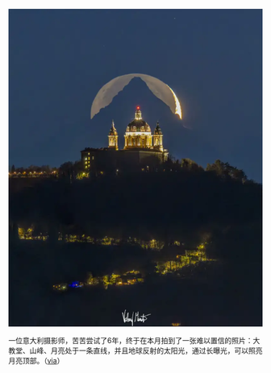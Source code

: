 ![](../../static/images/2024-01-02-15-43-07.png)

一位意大利摄影师，苦苦尝试了6年，终于在本月拍到了一张难以置信的照片：大教堂、山峰、月亮处于一条直线，并且地球反射的太阳光，通过长曝光，可以照亮月亮顶部。（[via](https://apod.nasa.gov/apod/ap231225.html)）